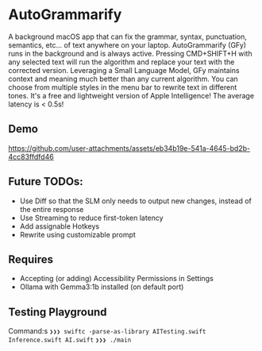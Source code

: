 # AutoGrammarify

A background macOS app that can fix the grammar, syntax, punctuation, semantics, etc... of text anywhere on your laptop. AutoGrammarify (GFy) runs in the background and is always active. Pressing CMD+SHIFT+H with any selected text will run the algorithm and replace your text with the corrected version. Leveraging a Small Language Model, GFy maintains context and meaning much better than any current algorithm. You can choose from multiple styles in the menu bar to rewrite text in different tones. It's a free and lightweight version of Apple Intelligence! The average latency is < 0.5s!

## Demo


https://github.com/user-attachments/assets/eb34b19e-541a-4645-bd2b-4cc83ffdfd46



## Future TODOs:
- Use Diff so that the SLM only needs to output new changes, instead of the entire response
- Use Streaming to reduce first-token latency
- Add assignable Hotkeys
- Rewrite using customizable prompt

## Requires
- Accepting (or adding) Accessibility Permissions in Settings
- Ollama with Gemma3:1b installed (on default port)

## Testing Playground
Command:s
`❯❯❯ swiftc -parse-as-library AITesting.swift Inference.swift AI.swift`
`❯❯❯ ./main`
